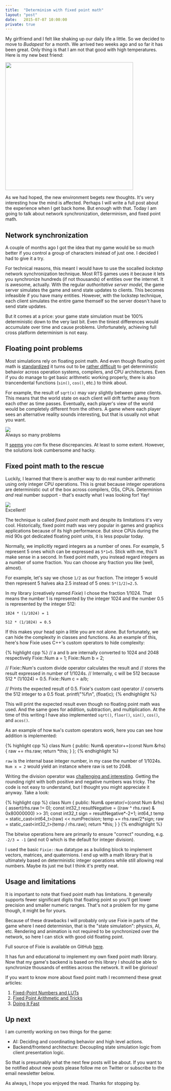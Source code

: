 ```yaml
---
title:  "Determinism with fixed point math"
layout: "post"
date:   2015-07-07 10:00:00
private: true
---
```

My girlfriend and I felt like shaking up our daily life a little. So we decided to move to *Budapest* for a month. We arrived two weeks ago and so far it has been great. Only thing is that I am not that good with high temperatures. Here is my new best friend:

<p class="photo">
  <img src="/assets/images/fan.jpg" style="width: 400px">
</p>

As we had hoped, the new environment begets new thoughts. It's very interesting how the mind is affected. Perhaps I will write a full post about the experience when I get back home. But enough with that. Today I am going to talk about network synchronization, determinism, and fixed point math.

## Network synchronization

A couple of months ago I got the idea that my game would be so much better if you control a group of characters instead of just one. I decided I had to give it a try.

For technical reasons, this meant I would have to use the socalled *lockstep* network synchronization technique. Most RTS games uses it because it lets you synchronize hundreds (if not thousands) of entities over the internet. It is awesome, actually. With the regular *authoritative server model*, the game server simulates the game and send state updates to clients. This becomes infeasible if you have many entities. However, with the lockstep technique, each client simulates the entire game themself so the server doesn't have to send state updates.

But it comes at a price: your game state simulation must be 100% deterministic down to the very last bit. Even the tiniest differences would accumulate over time and cause problems. Unfortunately, achieving full cross platform determinism is not easy.

## Floating point problems

Most simulations rely on floating point math. And even though floating point math is [standardized](http://en.wikipedia.org/wiki/IEEE_floating_point) it turns out to be [rather difficult](http://gafferongames.com/networking-for-game-programmers/floating-point-determinism/) to get deterministic behavior across operation systems, compilers, and CPU architectures. Even if you do manage to get basic arithmetic working properly, there is also trancendental functions (`sin()`, `cos()`, etc.) to think about.

For example, the result of `sqrt(x)` may vary slightly between game clients. This means that the world state on each client will drift farther away from each other as time passes. Eventually, each player's view of the world would be completely different from the others. A game where each player sees an alternative reality sounds interesting, but that is usually not what you want.

<p class="photo">
  <img src="/assets/images/sad-cat.jpg"><br>
  Always so many problems
</p>

It [seems](http://gafferongames.com/networking-for-game-programmers/floating-point-determinism/) you *can* fix these discrepancies. At least to some extent. However, the solutions look cumbersome and hacky.

## Fixed point math to the rescue

Luckily, I learned that there is another way to do real number arithmetic using only integer CPU operations. This is great because integer operations are deterministic out of the box across compilers, OSs, CPUs. Determinisn *and* real number support - that's exactly what I was looking for! Yay!

<p class="photo">
  <img src="/assets/images/racoon-excellent.jpg"><br>
  Excellent!
</p>

The technique is called *fixed point math* and despite its limitations it's very cool. Historically, fixed point math was very popular in games and graphics applications because of its high performance. But since CPUs during the mid 90s got dedicated floating point units, it is less popular today.

Normally, we implicitly regard integers as a number of ones. For example, 5 represent 5 ones which can be expressed as `5*1=5`. Stick with me, this'll make sense in a second. In fixed point math, you instead regard integers as a number of some fraction. You can choose any fraction you like (well, almost).

For example, let's say we chose `1/2` as our fraction. The integer 5 would then represent 5 halves aka 2.5 instead of 5 ones: `5*(1/2)=2.5`.

In my library (creatively named *Fixie*) I chose the fraction 1/1024. That means the number 1 is represented by the integer 1024 and the number 0.5 is represented by the integer 512:

`1024 * (1/1024) = 1`

`512 * (1/1024) = 0.5`

If this makes your head spin a little you are not alone. But fortunately, we can hide the complexity in classes and functions. As an example of this, here's how Fixie uses C++'s custom operators to hide complexity:

{% highlight cpp %}
// a and b are internally converted to 1024 and 2048 respectively
Fixie::Num a = 1;
Fixie::Num b = 2;

// Fixie::Num's custom divide operator calculates the result and
// stores the result expressed in number of 1/1024s.
// Internally, c will be 512 because 512 * (1/1024) = 0.5.
Fixie::Num c = a/b;

// Prints the expected result of 0.5. Fixie's custom cast operator
// converts the 512 integer to a 0.5 float.
printf("%f\n", (float)c);
{% endhighlight %}

This will print the expected result even though no floating point math was used. And the same goes for addition, subtraction, and multiplication. At the time of this writing I have also implemented `sqrt()`, `floor()`, `sin()`, `cos()`, and `acos()`.

As an example of how `Num`'s custom operators work, here you can see how addition is implemented:

{% highlight cpp %}
class Num {
public:
  Num& operator+=(const Num &rhs) {
    raw += rhs.raw;
    return *this;
  }
};
{% endhighlight %}

`raw` is the internal base integer number, in my case the number of 1/1024s. `Num x = 2` would yield an instance where raw is set to 2048.

Writing the division operator was [challenging and interesting](stackoverflow.com/questions/2422712/c-rounding-integer-division-instead-of-truncating/29533500). Getting the rounding right with both positive and negative numbers was tricky. The code is not easy to understand, but I thought you might appreciate it anyway. Take a look:

{% highlight cpp %}
class Num {
public:
  Num& operator/=(const Num &rhs) {
    assert(rhs.raw != 0);
    const int32_t resultNegative = ((raw ^ rhs.raw) & 0x80000000) >> 31;
    const int32_t sign = resultNegative*-2+1;
    int64_t temp = static_cast<int64_t>(raw) << numPrecision;
    temp += rhs.raw/2*sign;
    raw = static_cast<int32_t>(temp / rhs.raw);
    return *this;
  }
}
{% endhighlight %}

The bitwise operations here are primarily to ensure "correct" rounding, e.g. `-2/3 = -1` (and not 0 which is the default for integer division).

I used the basic `Fixie::Num` datatype as a building block to implement vectors, matrices, and quaternions. I end up with a math library that is ultimately based on deterministic integer operations while still allowing real numbers. Maybe its just me but I think it's pretty neat.

## Usage and limitations

It is important to note that fixed point math has limitations. It generally supports fewer significant digits that floating point so you'll get lower precision and smaller numeric ranges. That's not a problem for my game though, it might be for yours.

Because of these drawbacks I will probably only use Fixie in parts of the game where I need determinisn, that is the "state simulation": physics, AI, etc. Rendering and animation is not required to be synchronized over the network, so here I can stick with good old floating point.

Full source of Fixie is available on GitHub [here](https://github.com/rasmusrn/fixie).

It has fun and educational to implement my own fixed point math library. Now that my game's backend is based on this library I should be able to synchronize thousands of entities across the network. It will be glorious!

If you want to know more about fixed point math I recommend these great articles:

1. [Fixed-Point Numbers and LUTs](http://www.coranac.com/tonc/text/fixed.htm)
2. [Fixed Point Arithmetic and Tricks](http://x86asm.net/articles/fixed-point-arithmetic-and-tricks/)
3. [Doing It Fast](http://gameprogrammer.com/4-fixed.html)

## Up next

I am currently working on two things for the game:

* AI: Deciding and coordinating behavior and high level actions.
* Backend/frontend architecture: Decoupling state simulation logic from client presentation logic.

So that is presumably what the next few posts will be about. If you want to be notified about new posts please follow me on Twitter or subscribe to the email newsletter below.

As always, I hope you enjoyed the read. Thanks for stopping by.
